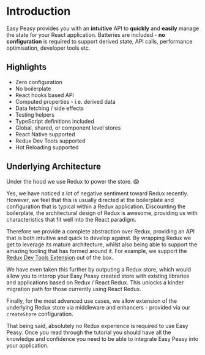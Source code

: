 # Introduction

Easy Peasy provides you with an <strong>intuitive</strong> API to <strong>quickly</strong> and <strong>easily</strong> manage the state for your React application. Batteries are included - <strong>no configuration</strong> is required to support derived state, API calls, performance optimisation, developer tools etc.

## Highlights

  - Zero configuration
  - No boilerplate
  - React hooks based API
  - Computed properties - i.e. derived data
  - Data fetching / side effects
  - Testing helpers
  - TypeScript definitions included
  - Global, shared, or component level stores
  - React Native supported
  - Redux Dev Tools supported
  - Hot Reloading supported

## Underlying Architecture

Under the hood we use Redux to power the store. 😱

Yes, we have noticed a lot of negative sentiment toward Redux recently. However, we feel that this is usually directed at the boilerplate and configuration that is typical within a Redux application. Discounting the boilerplate, the architectural design of Redux is awesome, providing us with characteristics that fit well into the React paradigm.

Therefore we provide a complete abstraction over Redux, providing an API that is both intuitive and quick to develop against. By wrapping Redux we get to leverage its mature architecture, whilst also being able to support the amazing tooling that has formed around it. For example, we support the [Redux Dev Tools Extension](https://github.com/zalmoxisus/redux-devtools-extension) out of the box. 

We have even taken this further by outputing a Redux store, which would allow you to interop your Easy Peasy created store with existing libraries and applications based on Redux / React Redux. This unlocks a kinder migration path for those currently using React Redux. 

Finally, for the most advanced use cases, we allow extension of the underlying Redux store via middleware and enhancers - provided via our `createStore` configuration.

That being said, absolutely no Redux experience is required to use Easy Peasy. Once you read through the tutorial you should have all the knowledge and confidence you need to be able to integrate Easy Peasy into your application.
